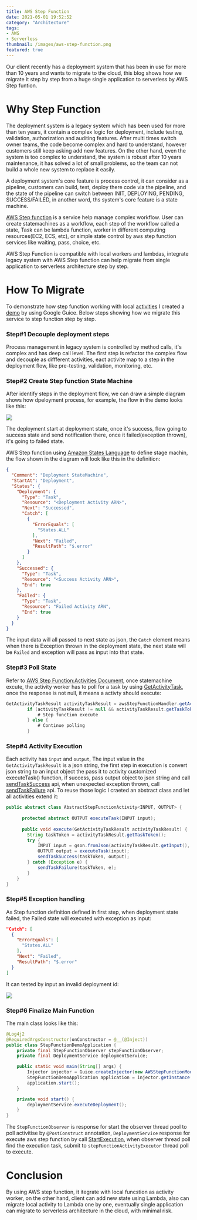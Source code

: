 ```yaml
---
title: AWS Step Function
date: 2021-05-01 19:52:52
category: "Architecture"
tags:
- AWS
- Serverless
thumbnail: /images/aws-step-function.png
featured: true
---
```


Our client recently has a deployment system that has been in use for more than 10 years and wants to migrate to the cloud, this blog shows how we migrate it step by step from a huge single application to serverless by AWS Step funtion.

<!-- more -->

# Why Step Function

The deployment system is a legacy system which has been used for more than ten years, it contain a complex logic for deployment, include testing, validation, authorization and auditing features. After multi times switch owner teams, the code become complex and hard to understand, however customers still keep asking add new features. On the other hand, even the system is too complex to understand, the system is robust after 10 years maintenance, it has solved a lot of small problems, so the team can not build a whole new system to replace it easily.

A deployment system's core feature is process control, it can consider as a pipeline, customers can build, test, deploy there code via the pipeline, and the state of the pipeline can switch between INIT, DEPLOYING, PENDING, SUCCESS/FAILED, in another word, ths system's core feature is a state machine.

[AWS Step function](https://aws.amazon.com/step-functions/) is a service help manage complex workflow. User can create statemachines as a workflow, each step of the workflow called a state, Task can be lambda function, worker in different computing resources(EC2, ECS, etc), or simple state control by aws step function services like waiting, pass, choice, etc. 

AWS Step Function is compatible with local workers and lambdas, integrate legacy system with AWS Step function can help migrate from single application to serverless architecture step by step.

 # How To Migrate

To demonstrate how step function working with local [activities](https://docs.aws.amazon.com/step-functions/latest/dg/concepts-activities.html) I created a [demo](https://github.com/ADU-21/step-function-demo) by using Google Guice. Below steps showing how we migrate this service to step function step by step.

### Step#1 Decouple deployment steps

Process management in legacy system is controlled by method calls, it's complex and has deep call level. The first step is refactor the complex flow and decouple as diffferent activities, eact activite map to a step in the deployment flow, like pre-testing, validation, monitoring, etc. 

### Step#2 Create Step function State Machine

After identify steps in the deployment flow, we can draw a simple diagram shows how dpeloyment process, for example, the flow in the demo looks like this:

![](/images/aws-step-function.png)

The deployment start at deployment state, once it's success, flow going to success state and send notification there, once it failed(exception thrown), it's going to failed state.

AWS Step function using [Amazon States Language](https://docs.aws.amazon.com/step-functions/latest/dg/concepts-amazon-states-language.html) to define stage machin, the flow shown in the diagram will look like this in the definition:

```json
{
  "Comment": "Deployment StateMachine",
  "StartAt": "Deployment",
  "States": {
    "Deployment": {
      "Type": "Task",
      "Resource": "<Deployment Activity ARN>",
      "Next": "Successed",
      "Catch": [
        {
          "ErrorEquals": [
            "States.ALL"
          ],
          "Next": "Failed",
          "ResultPath": "$.error"
        }
      ]
    },
    "Successed": {
      "Type": "Task",
      "Resource": "<Success Activity ARN>",
      "End": true
    },
    "Failed": {
      "Type": "Task",
      "Resource": "Failed Activity ARN",
      "End": true
    }
  }
}
```

The input data will all passed to next state as json, the `Catch` element means when there is Exception thrown in the deployment state, the next state will be `Failed` and exception will pass as input into that state.

### Step#3 Poll State

Refer to [AWS Step Function:Activities Document](https://docs.aws.amazon.com/step-functions/latest/dg/concepts-activities.html), once statemachine excute, the activity worker has to poll for a task by using [GetActivityTask](https://docs.aws.amazon.com/step-functions/latest/apireference/API_GetActivityTask.html), once the response is not null, it means a activty should execute:

```java
GetActivityTaskResult activityTaskResult = awsStepFunctionHandler.getActivityTaskResult(awsStepFunctionActivityARN);
        if (activityTaskResult != null && activityTaskResult.getTaskToken() != null) {
            # Step function execute
        } else {
            # Continue polling
        }
```

### Step#4 Activity Execution

Each activity has `input` and `output`, The input value in the `GetActivityTaskResult` is a json string, the first step in execution is convert json string to an input object the pass it to activity customized executeTask() function, if success, pass output object to json string and call [sendTaskSuccess](https://docs.aws.amazon.com/step-functions/latest/apireference/API_SendTaskSuccess.html) api, when unexpected exception thrown, call [sendTaskFailure](https://docs.aws.amazon.com/step-functions/latest/apireference/API_SendTaskFailure.html) api. To reuse those logic I craeted an abstract class and let all activities extend it:

```java
public abstract class AbstractStepFunctionActivity<INPUT, OUTPUT> {
  
      protected abstract OUTPUT executeTask(INPUT input);
  
      public void execute(GetActivityTaskResult activityTaskResult) {
        String taskToken = activityTaskResult.getTaskToken();
        try {
            INPUT input = gson.fromJson(activityTaskResult.getInput(), inputClass);
            OUTPUT output = executeTask(input);
            sendTaskSuccess(taskToken, output);
        } catch (Exception e) {
            sendTaskFailure(taskToken, e);
        }
    }
}
```

### Step#5 Exception handling

As Step function definition defined in first step, when deployment state failed, the Failed state will executed with exception as input:

```json
"Catch": [
  {
    "ErrorEquals": [
      "States.ALL"
    ],
    "Next": "Failed",
    "ResultPath": "$.error"
  }
]
```

It can tested by input an invalid deployment id:

![](/images/aws-step-function-failed-flow.png)

### Step#6 Finalize Main Function

The main class looks like this:

```java
@Log4j2
@RequiredArgsConstructor(onConstructor = @__(@Inject))
public class StepFunctionDemoApplication {
    private final StepFunctionObserver stepFunctionObserver;
    private final DeploymentService deploymentService;

    public static void main(String[] args) {
        Injector injector = Guice.createInjector(new AWSStepFunctionModule(), new PostConstructModule());
        StepFunctionDemoApplication application = injector.getInstance(StepFunctionDemoApplication.class);
        application.start();
    }

    private void start() {
        deploymentService.executeDeployment();
    }
}
```

The `StepFunctionObserver` is response for start the observer thread pool to poll activitise by `@PostConstruct` annotation, `DeploymentService` response for execute aws step function by call [StartExecution](https://docs.aws.amazon.com/step-functions/latest/apireference/API_StartExecution.html), when observer thread poll find the execution task, submit to `stepFunctionActivityExecutor` thread poll to execute.

# Conclusion

By using AWS step function, it itegrate with local funcstion as activity worker, on the other hand, client can add new state using Lambda, also can migrate local activity to Lambda one by one, eventually single application can migrate to serverless architecture in the cloud, with minimal risk. 